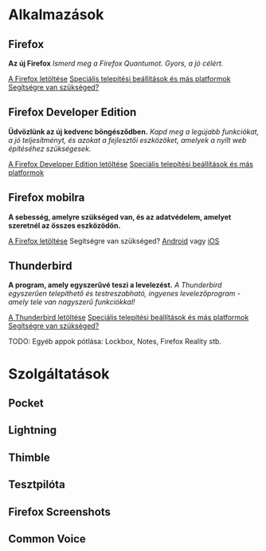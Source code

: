 # Alkalmazások

## Firefox

**Az új Firefox** *Ismerd meg a Firefox Quantumot. Gyors, a jó célért.*

[A Firefox letöltése](https://www.mozilla.org/hu/firefox/)
[Speciális telepítési beállítások és más platformok](https://www.mozilla.org/hu/firefox/all/)
[Segítségre van szükséged?](https://support.mozilla.org/hu/questions/firefox)

## Firefox Developer Edition

**Üdvözlünk az új kedvenc böngésződben.** *Kapd meg a legújabb funkciókat, a jó teljesítményt, és azokat a fejlesztői eszközöket, amelyek a nyílt web építéséhez szükségesek.*

[A Firefox Developer Edition letöltése](https://www.mozilla.org/hu/firefox/developer/)
[Speciális telepítési beállítások és más platformok](https://www.mozilla.org/hu/firefox/developer/all/)

## Firefox mobilra

**A sebesség, amelyre szükséged van, és az adatvédelem, amelyet szeretnél az összes eszközödön.**

[A Firefox letöltése](https://www.mozilla.org/hu/firefox/mobile/)
Segítségre van szükséged? [Android](https://support.mozilla.org/hu/questions/mobile) vagy [iOS](https://support.mozilla.org/hu/questions/ios)

## Thunderbird

**A program, amely egyszerűvé teszi a levelezést.** *A Thunderbird egyszerűen telepíthető és testreszabható, ingyenes levelezőprogram - amely tele van nagyszerű funkciókkal!*

[A Thunderbird letöltése](https://www.thunderbird.net/hu/)
[Speciális telepítési beállítások és más platformok](https://www.mozilla.org/hu/thunderbird/all/)
[Segítségre van szükséged?](https://support.mozilla.org/hu/questions/thunderbird)

TODO: Egyéb appok pótlása: Lockbox, Notes, Firefox Reality	 stb.

# Szolgáltatások

## Pocket

## Lightning

## Thimble

## Tesztpilóta

## Firefox Screenshots

## Common Voice